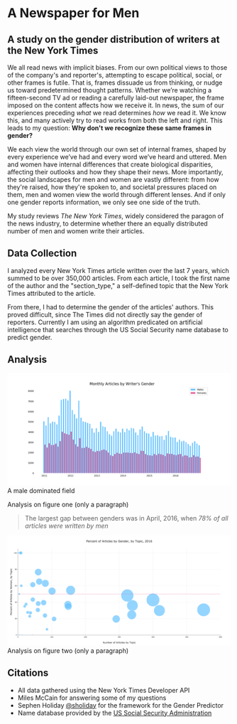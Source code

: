 # A Newspaper for Men
## A study on the gender distribution of writers at the New York Times

We all read news with implicit biases. From our own political views to those of the company's and reporter's, attempting to escape political, social, or other frames is futile. That is, frames dissuade us from thinking, or nudge us toward predetermined thought patterns. Whether we’re watching a fifteen-second TV ad or reading a carefully laid-out newspaper, the frame imposed on the content affects how we receive it. In news, the sum of our experiences preceding *what* we read determines *how* we read it. We know this, and many actively try to read works from both the left and right. This leads to my question: **Why don't we recognize these same frames in gender?**

We each view the world through our own set of internal frames, shaped by every experience we’ve had and every word we’ve heard and uttered. Men and women have internal differences that create biological disparities, affecting their outlooks and how they shape their news. More importantly, the social landscapes for men and women are vastly different: from how they're raised, how they're spoken to, and societal pressures placed on them, men and women view the world through different lenses. And if only one gender reports information, we only see one side of the truth.

My study reviews *The New York Times*, widely considered the paragon of the news industry, to determine whether there an equally distributed number of men and women write their articles.


## Data Collection

I analyzed every New York Times article written over the last 7 years, which summed to be over 350,000 articles. From each article, I took the first name of the author and the "section_type," a self-defined topic that the New York Times attributed to the article.

From there, I had to determine the gender of the articles' authors. This proved difficult, since The Times did not directly say the gender of reporters. Currently I am using an algorithm predicated on artificial intelligence that searches through the US Social Security name database to predict gender.

## Analysis

![](figures/Histogram.png)
A male dominated field

Analysis on figure one (only a paragraph)

> The largest gap between genders was in April, 2016, when *78% of all articles were written by men*

![](figures/bubble-chart-topics1.png)
Analysis on figure two (only a paragraph)

## Citations

 - All data gathered using the New York Times Developer API
 - Miles McCain for answering some of my questions
 - Sephen Holiday [@sholiday](https://github.com/sholiday) for the framework for the Gender Predictor
 - Name database provided by the [US Social Security Administration](https://www.ssa.gov/oact/babynames/limits.html)
